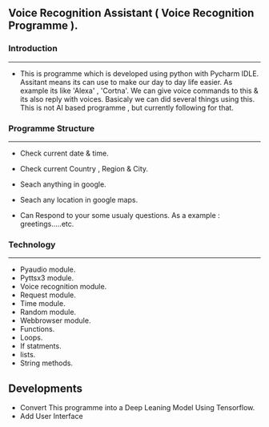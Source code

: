 ## Voice Recognition Assistant ( Voice Recognition Programme ).

### Introduction
---
- This is  programme which is developed using python with Pycharm IDLE. Assitant means its can use to make our day to day life easier. As example its like 'Alexa' , 'Cortna'.
We can give voice commands to this & its also reply with voices. Basicaly we can did several things using this. This is not AI based programme , but currently following for that.

### Programme Structure
---
- Check current date & time.
> 
-  Check current Country , Region & City.
>  
-  Seach anything in google.
>  
-  Seach any location in google maps.
>  
-  Can Respond to your some usualy questions. As a example : greetings.....etc.
			 
				       


### Technology
---
- Pyaudio module.
- Pyttsx3 module. 
- Voice recognition module.		
- Request module.
- Time module.
- Random module.
- Webbrowser module.
- Functions.
- Loops.
- If statments.
- lists.
- String methods.
		     
## Developments

- Convert This programme into a Deep Leaning Model Using Tensorflow.
- Add User Interface 

									    
	 



					


			
